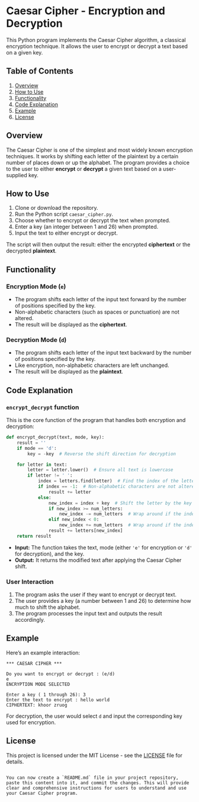 
# Caesar Cipher - Encryption and Decryption

This Python program implements the Caesar Cipher algorithm, a classical encryption technique. It allows the user to encrypt or decrypt a text based on a given key.

## Table of Contents

1. [Overview](#overview)
2. [How to Use](#how-to-use)
3. [Functionality](#functionality)
4. [Code Explanation](#code-explanation)
5. [Example](#example)
6. [License](#license)

## Overview

The Caesar Cipher is one of the simplest and most widely known encryption techniques. It works by shifting each letter of the plaintext by a certain number of places down or up the alphabet. The program provides a choice to the user to either **encrypt** or **decrypt** a given text based on a user-supplied key.

## How to Use

1. Clone or download the repository.
2. Run the Python script `caesar_cipher.py`.
3. Choose whether to encrypt or decrypt the text when prompted.
4. Enter a key (an integer between 1 and 26) when prompted.
5. Input the text to either encrypt or decrypt.

The script will then output the result: either the encrypted **ciphertext** or the decrypted **plaintext**.

## Functionality

### Encryption Mode (`e`)

- The program shifts each letter of the input text forward by the number of positions specified by the key.
- Non-alphabetic characters (such as spaces or punctuation) are not altered.
- The result will be displayed as the **ciphertext**.

### Decryption Mode (`d`)

- The program shifts each letter of the input text backward by the number of positions specified by the key.
- Like encryption, non-alphabetic characters are left unchanged.
- The result will be displayed as the **plaintext**.

## Code Explanation

### `encrypt_decrypt` function

This is the core function of the program that handles both encryption and decryption:

```python
def encrypt_decrypt(text, mode, key):
    result = ''
    if mode == 'd':
        key = -key  # Reverse the shift direction for decryption

    for letter in text:
        letter = letter.lower()  # Ensure all text is lowercase
        if letter != ' ':
            index = letters.find(letter)  # Find the index of the letter in the alphabet
            if index == -1:  # Non-alphabetic characters are not altered
                result += letter
            else:
                new_index = index + key  # Shift the letter by the key
                if new_index >= num_letters:
                    new_index -= num_letters  # Wrap around if the index exceeds the alphabet length
                elif new_index < 0:
                    new_index += num_letters  # Wrap around if the index goes negative
                result += letters[new_index]
    return result
```

- **Input:** The function takes the text, mode (either `'e'` for encryption or `'d'` for decryption), and the key.
- **Output:** It returns the modified text after applying the Caesar Cipher shift.

### User Interaction

1. The program asks the user if they want to encrypt or decrypt text.
2. The user provides a key (a number between 1 and 26) to determine how much to shift the alphabet.
3. The program processes the input text and outputs the result accordingly.

## Example

Here’s an example interaction:

```
*** CAESAR CIPHER ***

Do you want to encrypt or decrypt : (e/d)
e
ENCRYPTION MODE SELECTED

Enter a key ( 1 through 26): 3
Enter the text to encrypt : hello world
CIPHERTEXT: khoor zruog
```

For decryption, the user would select `d` and input the corresponding key used for encryption.

## License

This project is licensed under the MIT License - see the [LICENSE](LICENSE) file for details.
```

You can now create a `README.md` file in your project repository, paste this content into it, and commit the changes. This will provide clear and comprehensive instructions for users to understand and use your Caesar Cipher program.
